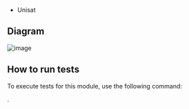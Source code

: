 * Unisat

## Diagram
![image](https://hackmd.io/_uploads/r1LodtMfR.png)






## How to run tests
To execute tests for this module, use the following command:

.
